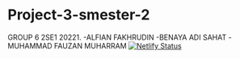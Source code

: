 # Project-3-smester-2
GROUP 6 2SE1 20221.
-ALFIAN FAKHRUDIN
-BENAYA ADI SAHAT
-MUHAMMAD FAUZAN MUHARRAM
[![Netlify Status](https://api.netlify.com/api/v1/badges/b71a1137-4e4f-4cc1-aaab-07cd3bff3263/deploy-status)](https://app.netlify.com/sites/reliable-madeleine-0a7bf3/deploys)
